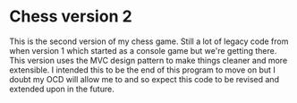 # Chess version 2

This is the second version of my chess game. Still a lot of legacy code from 
when version 1 which started as a console game but we're getting there. This
version uses the MVC design pattern to make things cleaner and more extensible.
I intended this to be the end of this program to move on but I doubt my OCD will
allow me to and so expect this code to be revised and extended upon in the future.


